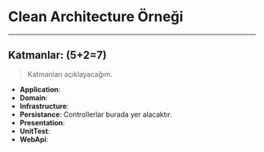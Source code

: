 # Clean Architecture Örneği
---
## Katmanlar: (5+2=7)
> Katmanları açıklayacağım. 

- **Application**:
- **Domain**:
- **Infrastructure**:
- **Persistance**: Controllerlar burada yer alacaktır.
- **Presentation**:
- **UnitTest**:
- **WebApi**: 
